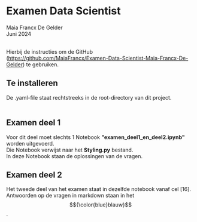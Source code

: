 # Examen Data Scientist

Maia Francx De Gelder <br>
Juni 2024
<br>
<br>

Hierbij de instructies om de GitHub (https://github.com/MaiaFrancx/Examen-Data-Scientist-Maia-Francx-De-Gelder) te gebruiken.

## Te installeren

De .yaml-file staat rechtstreeks in de root-directory van dit project. <br>
<br>


## Examen deel 1

Voor dit deel moet slechts 1 Notebook <b>"examen_deel1_en_deel2.ipynb"</b> worden uitgevoerd. <br>
Die Notebook verwijst  naar het <b>Styling.py</b> bestand.<br>
In deze Notebook staan de oplossingen van de vragen.

## Examen deel 2

Het tweede deel van het examen staat in dezelfde notebook vanaf cel [16]. <br>
Antwoorden op de vragen in markdown staan in het $${\color{blue}blauw}$$.


